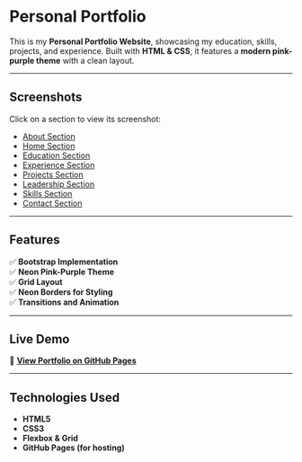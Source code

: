 # Personal Portfolio

This is my **Personal Portfolio Website**, showcasing my education, skills, projects, and experience. Built with **HTML & CSS**, it features a **modern pink-purple theme** with a clean layout.

---

## Screenshots

Click on a section to view its screenshot:
- [About Section](https://github.com/I-a-coder/portfolio-2025/blob/main/assets/images/about-section.png?raw=true)
- [Home Section](https://github.com/I-a-coder/portfolio-2025/blob/main/assets/images/home-section.png?raw=true)
- [Education Section](https://github.com/I-a-coder/portfolio-2025/blob/main/assets/images/education-section.png?raw=true)
- [Experience Section](https://github.com/I-a-coder/portfolio-2025/blob/main/assets/images/experience-section.png?raw=true)
- [Projects Section](https://github.com/I-a-coder/portfolio-2025/blob/main/assets/images/projects-section.png?raw=true)
- [Leadership Section](https://github.com/I-a-coder/portfolio-2025/blob/main/assets/images/leadership-section.png?raw=true)
- [Skills Section](https://github.com/I-a-coder/portfolio-2025/blob/main/assets/images/skill-section.png?raw=true)
- [Contact Section](https://github.com/I-a-coder/portfolio-2025/blob/main/assets/images/contact-section.png?raw=true)

---

## Features

✅ **Bootstrap Implementation**  
✅ **Neon Pink-Purple Theme**  
✅ **Grid Layout**  
✅ **Neon Borders for Styling**  
✅ **Transitions and Animation**  

---

## Live Demo

🔗 **[View Portfolio on GitHub Pages](https://drive.google.com/file/d/1bn_KNeoDPmd0b_3aGx83-OdCTC5ppH2g/view?usp=gmail)**  

---

## Technologies Used

- **HTML5**
- **CSS3**
- **Flexbox & Grid**
- **GitHub Pages (for hosting)**
